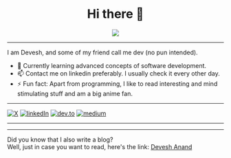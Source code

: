 <h1 align="center">Hi there 👋</h1>
<div align="center">
  <img src="https://i.imgur.com/YvtfOnT.gif" align="center" allowFullScreen>
</div>
<hr>

<!--
**devesh-anand/devesh-anand** is a ✨ _special_ ✨ repository because its `README.md` (this file) appears on your GitHub profile.
-->

I am Devesh, and some of my friend call me dev (no pun intended).

- 🌱 Currently learning advanced concepts of software development.
- 📫 Contact me on linkedin preferably. I usually check it every other day.
- ⚡ Fun fact: Apart from programming, I like to read interesting and mind stimulating stuff and am a big anime fan.

<hr>

<!--
[![Devesh's GitHub stats](https://github-readme-stats.vercel.app/api?username=devesh-anand&show_icons=true&theme=radical&count_private=true)](https://github.com/devesh-anand/github-readme-stats)
-->

<!--[![stackoverflow](https://img.shields.io/badge/Stack_Overflow-FE7A16?style=for-the-badge&logo=stack-overflow&logoColor=white)](https://stackoverflow.com)-->
<!-- [![email](https://img.shields.io/badge/Gmail-D14836?style=for-the-badge&logo=gmail&logoColor=white)](mailto:contactdeveshanand@gmail.com) -->
[![X](https://img.shields.io/badge/deveshanand18-0A0A0A?style=for-the-badge&logo=x&logoColor=white)](https://twitter.com/deveshanand18)
[![linkedIn](https://img.shields.io/badge/LinkedIn-0077B5?style=for-the-badge&logo=linkedin&logoColor=white)](https://www.linkedin.com/in/deveshanand18/)
[![dev.to](https://img.shields.io/badge/dev.to-0A0A0A?style=for-the-badge&logo=dev-dot-to&logoColor=white)](https://dev.to/deveshanand18)
[![medium](https://img.shields.io/badge/Medium-12100E?style=for-the-badge&logo=medium&logoColor=white)](https://medium.com/@deveshanand18)
<!--![Visitor](http://estruyf-github.azurewebsites.net/api/VisitorHit?user=devesh-anand&repo=devesh-anand&countColorcountColor&countColor=%237B1E7B) -->

<hr>

<!--
<div>
  <img src="https://raw.githubusercontent.com/devesh-anand/devesh-anand/output/github-contribution-grid-snake.svg">
</div>
-->

<hr>

Did you know that I also write a blog?    
Well, just in case you want to read, here's the link: [Devesh Anand](https://deveshanand.com/blog/)
